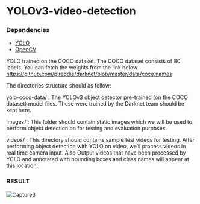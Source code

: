 # YOLOv3-video-detection

### Dependencies

<ul>
    <li>
        <a href="https://pjreddie.com/darknet/yolo/" >YOLO</a>
    </li>
    <li>
        <a href="https://opencv.org/" >OpenCV</a>
    </li>
</ul>

YOLO trained on the COCO dataset. The COCO dataset consists of 80 labels. You can fetch the weights from the link below 
https://github.com/pjreddie/darknet/blob/master/data/coco.names

The directories structure should as follow:

yolo-coco-data/
 : The YOLOv3 object detector pre-trained (on the COCO dataset) model files. These were trained by the Darknet team should be kept here.

images/
 : This folder should contain static images which we will be used to perform object detection on for testing and evaluation purposes.

videos/
 : This directory should contains sample test videos for testing. After performing object detection with YOLO on video, we’ll process videos in real time camera input. Also Output videos that have been processed by YOLO and annotated with bounding boxes and class names will appear at this location.

### RESULT
![Capture3](https://user-images.githubusercontent.com/46977634/80386874-e0263780-889f-11ea-9db5-42aada0293cf.JPG)
